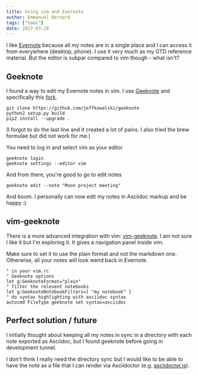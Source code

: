 ```yaml
---
title: Using vim and Evernote
author: Emmanuel Bernard
tags: ["tool"]
date: 2017-03-28
---
```

I like [Evernote](https://evernote.com) because all my notes are in a single place
and I can access it from everywhere (desktop, phone).
I use it very much as my GTD reference material.
But the editor is subpar compared to vim though - what isn't?

## Geeknote

I found a way to edit my Evernote notes in vim.
I use [Geeknote](https://www.geeknote.me) and specifically this [fork](https://github.com/jeffkowalski/geeknote).

    git clone https://github.com/jeffkowalski/geeknote
    python2 setup.py build
    pip2 install --upgrade .

(I forgot to do the last line and it created a lot of pains.
I also tried the brew formulae but did not work for me.)

You need to log in and select vim as your editor

    geeknote login
    geeknote settings --editor vim

And from there, you're good to go to edit notes

    geeknote edit --note "Moon project meeting"

And boom.
I personally can now edit my notes in Asciidoc markup and be happy :)

## vim-geeknote

There is a more advanced integration with vim: [vim-geeknote](https://github.com/neilagabriel/vim-geeknote).
I am not sure I like it but I'm exploring it.
It gives a navigation panel inside vim.

Make sure to set it to use the plain format and not the markdown one.
Otherwise, all your notes will look weird back in Evernote.

    " in your vim.rc
    " Geeknote options
    let g:GeeknoteFormat="plain"
    " filter the relevent notebooks
    let g:GeeknoteNotebookFilters=[ "my notebook" ]
    " do syntax highlighting with asciidoc syntax
    autocmd FileType geeknote set syntax=asciidoc

## Perfect solution / future

I initially thought about keeping all my notes in sync in a directory with each note exported as Asciidoc,
but I found geeknote before going in development tunnel.

I don't think I really need the directory sync but I would like to be able to have the note as a file that I can render via Asciidoctor (e.g. [asciidoctor.js](https://chrome.google.com/webstore/detail/asciidoctorjs-live-previe/iaalpfgpbocpdfblpnhhgllgbdbchmia)).
